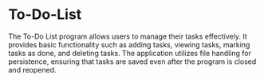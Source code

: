 # To-Do-List
The To-Do List program allows users to manage  their tasks effectively. It provides basic functionality such as adding tasks, viewing tasks, marking tasks as done, and deleting tasks. The application utilizes file handling for persistence, ensuring that tasks are saved even after the program is closed and reopened.
